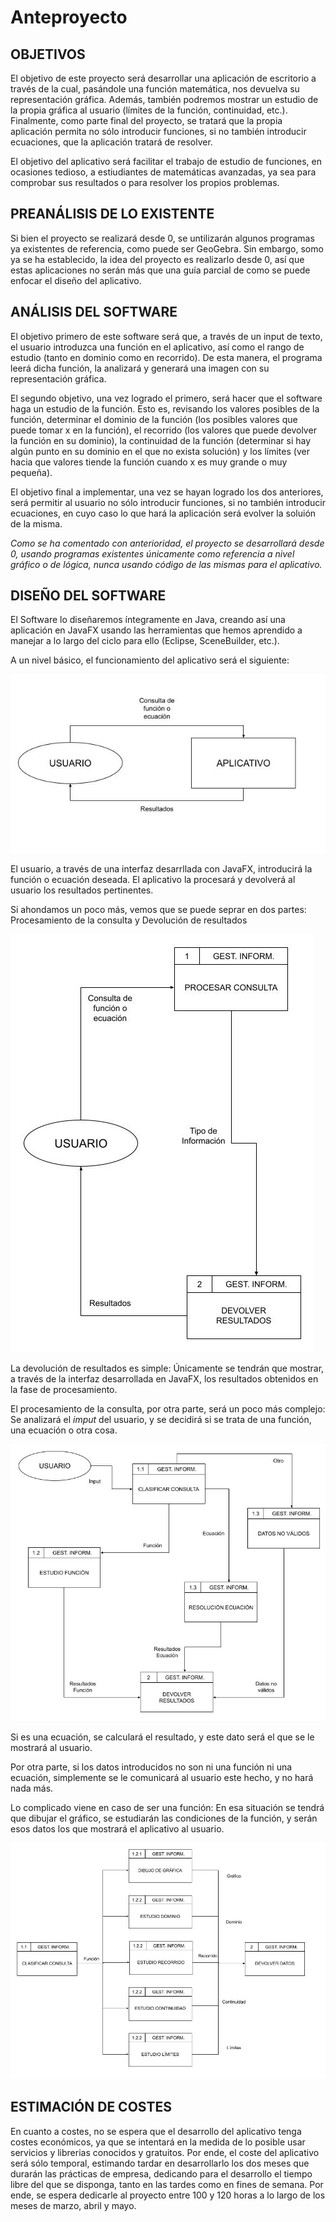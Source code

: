 # Anteproyecto

## OBJETIVOS

El objetivo de este proyecto será desarrollar una aplicación de escritorio a través de la cual, pasándole una función matemática, nos devuelva su representación gráfica. Además, también podremos mostrar un estudio de la propia gráfica al usuario (límites de la función, continuidad, etc.). Finalmente, como parte final del proyecto, se tratará que la propia aplicación permita no sólo introducir funciones, si no también introducir ecuaciones, que la aplicación tratará de resolver.

El objetivo del aplicativo será facilitar el trabajo de estudio de funciones, en ocasiones tedioso, a estiudiantes de matemáticas avanzadas, ya sea para comprobar sus resultados o para resolver los propios problemas.

## PREANÁLISIS DE LO EXISTENTE

Si bien el proyecto se realizará desde 0, se untilizarán algunos programas ya existentes de referencia, como puede ser GeoGebra. Sin embargo, somo ya se ha establecido, la idea del proyecto es realizarlo desde 0, así que estas aplicaciones no serán más que una guía parcial de como se puede enfocar el diseño del aplicativo.

## ANÁLISIS DEL SOFTWARE

El objetivo primero de este software será que, a través de un input de texto, el usuario introduzca una función en el aplicativo, así como el rango de estudio (tanto en dominio como en recorrido). De esta manera, el programa leerá dicha función, la analizará y generará una imagen con su representación gráfica.

El segundo objetivo, una vez logrado el primero, será hacer que el software haga un estudio de la función. Esto es, revisando los valores posibles de la función, determinar el dominio de la función (los posibles valores que puede tomar x en la función), el recorrido (los valores que puede devolver la función en su dominio), la continuidad de la función (determinar si hay algún punto en su dominio en el que no exista solución) y los límites (ver hacia que valores tiende la función cuando x es muy grande o muy pequeña).

El objetivo final a implementar, una vez se hayan logrado los dos anteriores, será permitir al usuario no sólo introducir funciones, si no también introducir ecuaciones, en cuyo caso lo que hará la aplicación será evolver la soluión de la misma.

*Como se ha comentado con anterioridad, el proyecto se desarrollará desde 0, usando programas existentes únicamente como referencia a nivel gráfico o de lógica, nunca usando código de las mismas para el aplicativo.*

## DISEÑO DEL SOFTWARE

El Software lo diseñaremos íntegramente en Java, creando así una aplicación en JavaFX usando las herramientas que hemos aprendido a manejar a lo largo del ciclo para ello (Eclipse, SceneBuilder, etc.).

A un nivel básico, el funcionamiento del aplicativo será el siguiente:

![PMR Proyecto Niv 0.jpg](.\imgs\anteproyecto\PMR%20Proyecto%20Niv%200.jpg)

El usuario, a través de una interfaz desarrllada con JavaFX, introducirá la función o ecuación deseada. El aplicativo la procesará y devolverá al usuario los resultados pertinentes.

Si ahondamos un poco más, vemos que se puede seprar en dos partes: Procesamiento de la consulta y Devolución de resultados

![PMR Proyecto Niv 1.jpg](.\imgs\anteproyecto\PMR%20Proyecto%20Niv%201.jpg)

La devolución de resultados es simple: Únicamente se tendrán que mostrar, a través de la interfaz desarrollada en JavaFX, los resultados obtenidos en la fase de procesamiento.

El procesamiento de la consulta, por otra parte, será un poco más complejo: Se analizará el *imput* del usuario, y se decidirá si se trata de una función, una ecuación o otra cosa. 

![PMR Proyecto Niv 2 Proc Dat.jpg](.\imgs\anteproyecto\PMR%20Proyecto%20Niv%202%20Proc%20Dat.jpg)

Si es una ecuación, se calculará el resultado, y este dato será el que se le mostrará al usuario.

Por otra parte, si los datos introducidos no son ni una función ni una ecuación, simplemente se le comunicará al usuario este hecho, y no hará nada más.

Lo complicado viene en caso de ser una función: En esa situación se tendrá que dibujar el gráfico, se estudiarán las condiciones de la función, y serán esos datos los que mostrará el aplicativo al usuario.

![PMR Proyecto Niv 3 Est Fun.jpg](.\imgs\anteproyecto\PMR%20Proyecto%20Niv%203%20Est%20Fun.jpg)

## ESTIMACIÓN DE COSTES

En cuanto a costes, no se espera que el desarrollo del aplicativo tenga costes económicos, ya que se intentará en la medida de lo posible usar servicios y librerias conocidos y gratuitos. Por ende, el coste del aplicativo será sólo temporal, estimando tardar en desarrollarlo los dos meses que durarán las prácticas de empresa, dedicando para el desarrollo el tiempo libre del que se disponga, tanto en las tardes como en fines de semana. Por ende, se espera dedicarle al proyecto entre 100 y 120 horas a lo largo de los meses de marzo, abril y mayo.
